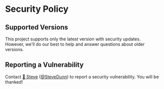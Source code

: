 # Security Policy

## Supported Versions

This project supports only the latest version with security updates. However, we'll do our best to help and answer questions about older versions.

## Reporting a Vulnerability

Contact [📧 Steve](mailto://steve@dunnhq.com) ([@SteveDunn](https://twitter.com/SteveDunn)) to report a security vulnerability. You will be thanked!
